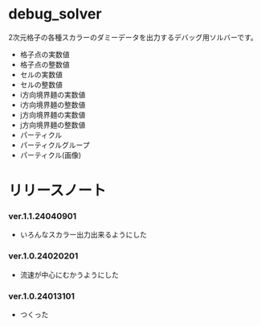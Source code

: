 # debug_solver

2次元格子の各種スカラーのダミーデータを出力するデバッグ用ソルバーです。
* 格子点の実数値
* 格子点の整数値
* セルの実数値
* セルの整数値
* i方向境界麺の実数値
* i方向境界麺の整数値
* j方向境界麺の実数値
* j方向境界麺の整数値
* パーティクル
* パーティクルグループ
* パーティクル(画像)

# リリースノート

### ver.1.1.24040901
* いろんなスカラー出力出来るようにした
### ver.1.0.24020201
* 流速が中心にむかうようにした
### ver.1.0.24013101
* つくった
